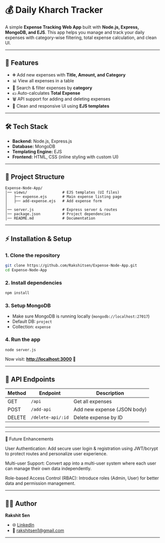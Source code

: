 # 💰 Daily Kharch Tracker

A simple **Expense Tracking Web App** built with **Node.js, Express, MongoDB, and EJS**.
This app helps you manage and track your daily expenses with category-wise filtering, total expense calculation, and clean UI.

---

## 🚀 Features

* ➕ Add new expenses with **Title, Amount, and Category**
* 📊 View all expenses in a table
* 🔎 Search & filter expenses by **category**
* 💵 Auto-calculates **Total Expense**
* 🗑️ API support for adding and deleting expenses
* 🎨 Clean and responsive UI using **EJS templates**

---

## 🛠️ Tech Stack

* **Backend:** Node.js, Express.js
* **Database:** MongoDB
* **Templating Engine:** EJS
* **Frontend:** HTML, CSS (inline styling with custom UI)

---

## 📂 Project Structure

```
Expense-Node-App/
│── views/                # EJS templates (UI files)
│   ├── expense.ejs       # Main expense listing page
│   ├── add-expense.ejs   # Add expense form
│
│── server.js             # Express server & routes
│── package.json          # Project dependencies
│── README.md             # Documentation
```

---

## ⚡ Installation & Setup

### 1. Clone the repository

```bash
git clone https://github.com/Rakshitsen/Expense-Node-App.git
cd Expense-Node-App
```

### 2. Install dependencies

```bash
npm install
```

### 3. Setup MongoDB

* Make sure MongoDB is running locally (`mongodb://localhost:27017`)
* Default DB: `project`
* Collection: `expense`

### 4. Run the app

```bash
node server.js
```

Now visit: **[http://localhost:3000](http://localhost:3000)** 🚀

---

## 📡 API Endpoints

| Method | Endpoint          | Description                 |
| ------ | ----------------- | --------------------------- |
| GET    | `/api`            | Get all expenses            |
| POST   | `/add-api`        | Add new expense (JSON body) |
| DELETE | `/delete-api/:id` | Delete expense by ID        |

---


---

🚀 Future Enhancements

User Authentication:
Add secure user login & registration using JWT/bcrypt to protect routes and personalize user experience.

Multi-user Support:
Convert app into a multi-user system where each user can manage their own data independently.

Role-based Access Control (RBAC):
Introduce roles (Admin, User) for better data and permission management.

---

## 👨‍💻 Author

**Rakshit Sen**

* 🌐 [LinkedIn](https://www.linkedin.com/in/rakshit-sen-0171501b1/)
* 📧 [rakshitsen1@gmail.com](mailto:rakshitsen1@gmail.com)

---

